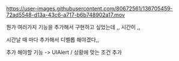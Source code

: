 

https://user-images.githubusercontent.com/80672561/136705459-72ad5548-d13a-43c6-a717-b6b748902a17.mov

뭔가 여러가지 기능을 추가해서 구현하고 싶었는데 ,, 시간이 ,,

시간날  때 마다 추가해서 디벨롭 해야겠다,,

추가 해야할 기능 -> UIAlert / 상황에 맞는 조건 추가
 
